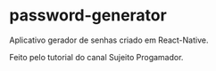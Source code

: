 # password-generator
Aplicativo gerador de senhas criado em React-Native.

Feito pelo tutorial do canal Sujeito Progamador.
